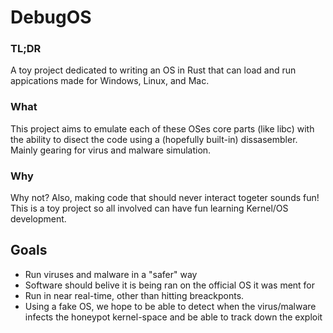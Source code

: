 # DebugOS
### TL;DR
A toy project dedicated to writing an OS in Rust that can load and run appications made for Windows, Linux, and Mac.
### What
This project aims to emulate each of these OSes core parts (like libc) with the ability to disect the code using a (hopefully built-in) dissasembler. Mainly gearing for virus and malware simulation. 
### Why
Why not? Also, making code that should never interact togeter sounds fun! This is a toy project so all involved can have fun learning Kernel/OS development.

## Goals
- Run viruses and malware in a "safer" way
- Software should belive it is being ran on the official OS it was ment for
- Run in near real-time, other than hitting breackponts.
- Using a fake OS, we hope to be able to detect when the virus/malware infects the honeypot kernel-space and be able to track down the exploit

